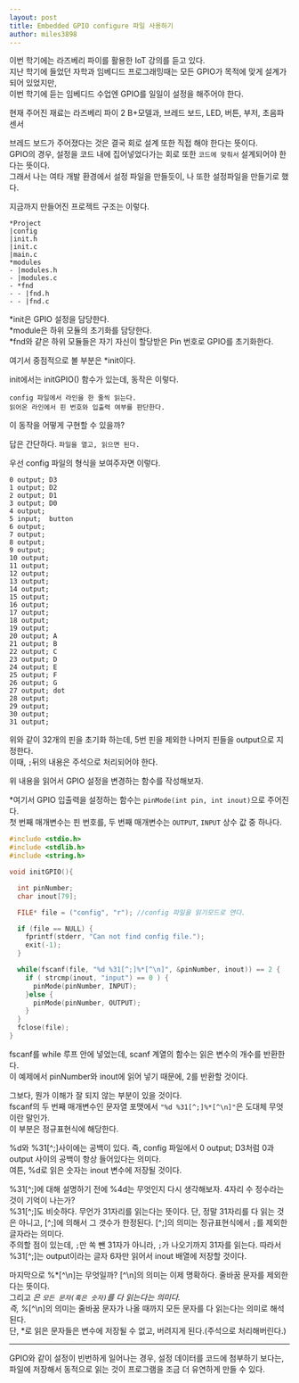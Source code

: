 ```yaml
---
layout: post
title: Embedded GPIO configure 파일 사용하기
author: miles3898
---
```


이번 학기에는 라즈베리 파이를 활용한 IoT 강의를 듣고 있다.<br />
지난 학기에 들었던 자학과 임베디드 프로그래밍때는 모든 GPIO가 목적에 맞게 설계가 되어 있었지만,<br />
이번 학기에 듣는 임베디드 수업엔 GPIO를 일일이 설정을 해주어야 한다.<br />

현재 주어진 재료는 라즈베리 파이 2 B+모델과, 브레드 보드, LED, 버튼, 부저, 초음파 센서<br />

브레드 보드가 주어졌다는 것은 결국 회로 설계 또한 직접 해야 한다는 뜻이다.<br />
GPIO의 경우, 설정을 코드 내에 집어넣었다가는 회로 또한 `코드에 맞춰서` 설계되어야 한다는 뜻이다.<br />
그래서 나는 여타 개발 환경에서 설정 파일을 만들듯이, 나 또한 설정파일을 만들기로 했다.<br />

지금까지 만들어진 프로젝트 구조는 이렇다.<br />

```
*Project
|config
|init.h
|init.c
|main.c
*modules
- |modules.h
- |modules.c
- *fnd
- - |fnd.h
- - |fnd.c

```

\*init은 GPIO 설정을 담당한다.<br />
\*module은 하위 모듈의 초기화를 담당한다.<br />
\*fnd와 같은 하위 모듈들은 자기 자신이 할당받은 Pin 번호로 GPIO를 초기화한다.<br />

여기서 중점적으로 볼 부분은 \*init이다.<br />

init에서는 initGPIO() 함수가 있는데, 동작은 이렇다.<br />

```
config 파일에서 라인을 한 줄씩 읽는다.
읽어온 라인에서 핀 번호와 입출력 여부를 판단한다.
```

이 동작을 어떻게 구현할 수 있을까?

답은 간단하다. `파일을 열고, 읽으면 된다.`<br />

우선 config 파일의 형식을 보여주자면 이렇다.

```
0 output; D3
1 output; D2
2 output; D1
3 output; D0
4 output;
5 input;  button
6 output;
7 output;
8 output;
9 output;
10 output;
11 output;
12 output;
13 output;
14 output;
15 output;
16 output;
17 output;
18 output;
19 output;
20 output; A
21 output; B
22 output; C
23 output; D
24 output; E
25 output; F
26 output; G
27 output; dot
28 output;
29 output;
30 output;
31 output;
```
위와 같이 32개의 핀을 초기화 하는데, 5번 핀을 제외한 나머지 핀들을 output으로 지정한다.<br />
이때, `;`뒤의 내용은 주석으로 처리되어야 한다.<br />

위 내용을 읽어서 GPIO 설정을 변경하는 함수를 작성해보자.<br />

\*여기서 GPIO 입출력을 설정하는 함수는 `pinMode(int pin, int inout)`으로 주어진다.<br />
첫 번째 매개변수는 핀 번호를, 두 번째 매개변수는 `OUTPUT`, `INPUT` 상수 값 중 하나다.<br />

```C
#include <stdio.h>
#include <stdlib.h>
#include <string.h>

void initGPIO(){

  int pinNumber;
  char inout[79];

  FILE* file = ("config", "r"); //config 파일을 읽기모드로 연다.

  if (file == NULL) {
    fprintf(stderr, "Can not find config file.");
    exit(-1);
  }

  while(fscanf(file, "%d %31[^;]%*[^\n]", &pinNumber, inout)) == 2 {
    if ( strcmp(inout, "input") == 0 ) {
      pinMode(pinNumber, INPUT);
    }else {
      pinMode(pinNumber, OUTPUT);
    }
  }
  fclose(file);
}

```
fscanf를 while 루프 안에 넣었는데, scanf 계열의 함수는 읽은 변수의 개수를 반환한다.<br />
이 예제에서 pinNumber와 inout에 읽어 넣기 때문에, 2를 반환할 것이다.<br />

그보다, 뭔가 이해가 잘 되지 않는 부분이 있을 것이다.<br />
fscanf의 두 번째 매개변수인 문자열 포맷에서 `"%d %31[^;]%*[^\n]"`은 도대체 무엇이란 말인가.<br />
이 부분은 정규표현식에 해당한다.<br />

%d와 %31[^;]사이에는 공백이 있다. 즉, config 파일에서 0 output; D3처럼 0과 output 사이의 공백이 항상 들어있다는 의미다.<br />
여튼, %d로 읽은 숫자는 inout 변수에 저장될 것이다.

%31[^;]에 대해 설명하기 전에 %4d는 무엇인지 다시 생각해보자. 4자리 수 정수라는 것이 기억이 나는가?<br />
%31[^;]도 비슷하다. 무언가 31자리를 읽는다는 뜻이다. 단, 정말 31자리를 다 읽는 것은 아니고, [^;]에 의해서 그 갯수가 한정된다. [^;]의 의미는 정규표현식에서 `;`를 제외한 글자라는 의미다.<br />
주의할 점이 있는데, `;`만 쏙 뺀 31자가 아니라, `;`가 나오기까지 31자를 읽는다. 따라서 %31[^;]는 output이라는 글자 6자만 읽어서 inout 배열에 저장할 것이다.

마지막으로 %*[^\n]는 무엇일까? [^\n]의 의미는 이제 명확하다. 줄바꿈 문자를 제외한다는 뜻이다.<br />
그리고 *은 `모든 문자(혹은 숫자)`를 다 읽는다는 의미다.<br />
즉, %*[^\n]의 의미는 줄바꿈 문자가 나올 때까지 모든 문자를 다 읽는다는 의미로 해석된다.<br />
단, *로 읽은 문자들은 변수에 저장될 수 없고, 버려지게 된다.(주석으로 처리해버린다.)<br />

---

GPIO와 같이 설정이 빈번하게 일어나는 경우, 설정 데이터를 코드에 첨부하기 보다는, 파일에 저장해서 동적으로 읽는 것이 프로그램을 조금 더 유연하게 만들 수 있다.<br />
